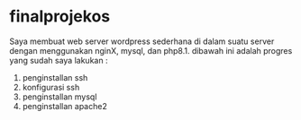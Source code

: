 # finalprojekos
Saya membuat web server wordpress sederhana di dalam suatu server dengan menggunakan nginX, mysql, dan php8.1.
dibawah ini adalah progres yang sudah saya lakukan :
1. penginstallan ssh
2. konfigurasi ssh
3. penginstallan mysql
4. penginstallan apache2
